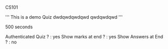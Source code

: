 CS101

'''
This is a demo Quiz
dwdqwdqwdqwd
qwdqwdqwd
'''

500 seconds

Authenticated Quiz ?	: yes
Show marks at end ?		: yes
Show Answers at End ?	: no
